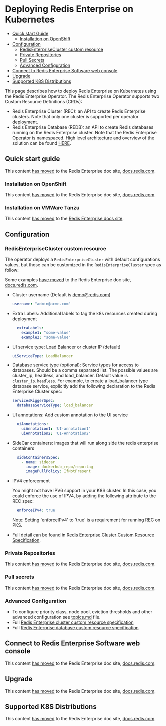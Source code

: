 <!-- omit in toc -->
# Deploying Redis Enterprise on Kubernetes

* [Quick start Guide](#quickstart-guide)
  * [Installation on OpenShift](#installation-on-openshift)
* [Configuration](#configuration)
  * [RedisEnterpriseCluster custom resource](#redisenterprisecluster-custom-resource)
  * [Private Repositories](#private-repositories)
  * [Pull Secrets](#pull-secrets)
  * [Advanced Configuration](#advanced-configuration)
* [Connect to Redis Enterprise Software web console](#How-to-connect-to-Redis-Enterprise-Software-web-console?)
* [Upgrade](#upgrade)
* [Supported K8S Distributions](#supported-k8s-distributions)

This page describes how to deploy Redis Enterprise on Kubernetes using the Redis Enterprise Operator. The Redis Enterprise Operator supports two Custom Resource Definitions (CRDs):
* Redis Enterprise Cluster (REC): an API to create Redis Enterprise clusters. Note that only one cluster is supported per operator deployment.
* Redis Enterprise Database (REDB): an API to create Redis databases running on the Redis Enterprise cluster.
Note that the Redis Enterprise Operator is namespaced.
High level architecture and overview of the solution can be found [HERE](https://docs.redislabs.com/latest/platforms/kubernetes/).

## Quick start guide

This content [has moved](https://docs.redis.com/latest/kubernetes/deployment/quick-start/) to the Redis Enterprise doc site, [docs.redis.com](https://docs.redis.com/latest/kubernetes/).

### Installation on OpenShift

This content [has moved](https://docs.redis.com/latest/kubernetes/deployment/openshift/openshift-cli/) to the Redis Enterprise doc site, [docs.redis.com](https://docs.redis.com/latest/kubernetes/).

### Installation on VMWare Tanzu

 This content [has moved](https://docs.redis.com/latest/kubernetes/deployment/tanzu/) to the [Redis Enterprise docs site](https://docs.redis.com/latest/kubernetes/).
 
## Configuration

### RedisEnterpriseCluster custom resource
The operator deploys a `RedisEnterpriseCluster` with default configurations values, but those can be customized in the `RedisEnterpriseCluster` spec as follow:

Some examples [have moved](https://docs.redis.com/latest/kubernetes/reference/cluster-options/) to the Redis Enterprise doc site, [docs.redis.com](https://docs.redis.com/latest/kubernetes/).


* Cluster username (Default is demo@redis.com)
  ```yaml
  username: "admin@acme.com"
  ```

* Extra Labels: Additional labels to tag the k8s resources created during deployment
  ```yaml
    extraLabels:
      example1: "some-value"
      example2: "some-value"
  ```

* UI service type: Load Balancer or cluster IP (default)
  ```yaml
  uiServiceType: LoadBalancer
  ```

* Database service type (optional): Service types for access to databases. Should be a comma separated list. The possible values are cluster_ip, headless, and load_balancer. Default value is `cluster_ip,headless`. For example, to create a load_balancer type database service, explicitly add the following declaration to the Redis Enterprise Cluster spec:
  ```yaml
  servicesRiggerSpec:
    databaseServiceType: load_balancer
  ```

* UI annotations: Add custom annotation to the UI service
  ```yaml
    uiAnnotations:
      uiAnnotation1: 'UI-annotation1'
      uiAnnotation2: 'UI-Annotation2'
  ```

* SideCar containers: images that will run along side the redis enterprise containers
  ```yaml
    sideContainersSpec:
      - name: sidecar
        image: dockerhub_repo/repo:tag
        imagePullPolicy: IfNotPresent
  ```

* IPV4 enforcement

  You might not have IPV6 support in your K8S cluster.
  In this case, you could enforce the use of IPV4, by adding the following attribute to the REC spec:
  ```yaml
    enforceIPv4: true
  ```
  Note: Setting 'enforceIPv4' to 'true' is a requirement for running REC on PKS.

  [requirements]: https://redislabs.com/redis-enterprise-documentation/administering/designing-production/hardware-requirements/
  [service-catalog]: https://kubernetes.io/docs/concepts/extend-kubernetes/service-catalog/

* Full detail can be found in [Redis Enterprise Cluster Custom Resource Specification](redis_enterprise_cluster_api.md).

### Private Repositories

This content [has moved](https://docs.redis.com/latest/kubernetes/deployment/container-images/) to the Redis Enterprise doc site, [docs.redis.com](https://docs.redis.com/latest/kubernetes/).

### Pull secrets

This content [has moved](https://docs.redis.com/latest/kubernetes/deployment/container-images/) to the Redis Enterprise doc site, [docs.redis.com](https://docs.redis.com/latest/kubernetes/).

### Advanced Configuration

- To configure priority class, node pool, eviction thresholds and other advanced configuration see [topics.md](topics.md) file.
- Full [Redis Enterprise cluster custom resource specification](redis_enterprise_cluster_api.md)
- Full [Redis Enterprise database custom resource specification](redis_enterprise_database_api.md)


## Connect to Redis Enterprise Software web console

This content [has moved](https://docs.redis.com/latest/kubernetes/re-clusters/connect-to-admin-console/) to the Redis Enterprise doc site, [docs.redis.com](https://docs.redis.com/latest/kubernetes/).


## Upgrade

This content [has moved](https://docs.redis.com/latest/kubernetes/re-clusters/upgrade-redis-cluster/) to the Redis Enterprise doc site, [docs.redis.com](https://docs.redis.com/latest/kubernetes/).

## Supported K8S Distributions

This content [has moved](https://docs.redis.com/latest/kubernetes/reference/supported_k8s_distributions/) to the Redis Enterprise doc site, [docs.redis.com](https://docs.redis.com/latest/kubernetes/).